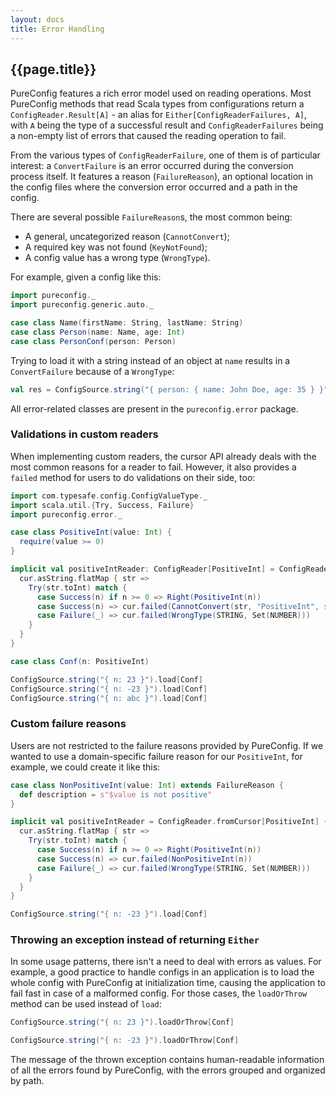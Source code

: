 ```yaml
---
layout: docs
title: Error Handling
---
```


## {{page.title}}

PureConfig features a rich error model used on reading operations. Most PureConfig methods that read Scala types from
configurations return a `ConfigReader.Result[A]` - an alias for `Either[ConfigReaderFailures, A]`, with `A` being the type of a
successful result and `ConfigReaderFailures` being a non-empty list of errors that caused the reading operation to fail.

From the various types of `ConfigReaderFailure`, one of them is of particular interest: a `ConvertFailure` is an error
occurred during the conversion process itself. It features a reason (`FailureReason`), an optional location in the
config files where the conversion error occurred and a path in the config.

There are several possible `FailureReason`s, the most common being:

- A general, uncategorized reason (`CannotConvert`);
- A required key was not found (`KeyNotFound`);
- A config value has a wrong type (`WrongType`).

For example, given a config like this:

```scala mdoc:silent
import pureconfig._
import pureconfig.generic.auto._

case class Name(firstName: String, lastName: String)
case class Person(name: Name, age: Int)
case class PersonConf(person: Person)
```

Trying to load it with a string instead of an object at `name` results in a `ConvertFailure` because of a `WrongType`:

```scala mdoc
val res = ConfigSource.string("{ person: { name: John Doe, age: 35 } }").load[PersonConf]
```

All error-related classes are present in the `pureconfig.error` package.

### Validations in custom readers

When implementing custom readers, the cursor API already deals with the most common reasons for a reader to fail.
However, it also provides a `failed` method for users to do validations on their side, too:

```scala mdoc:silent
import com.typesafe.config.ConfigValueType._
import scala.util.{Try, Success, Failure}
import pureconfig.error._

case class PositiveInt(value: Int) {
  require(value >= 0)
}

implicit val positiveIntReader: ConfigReader[PositiveInt] = ConfigReader.fromCursor[PositiveInt] { cur =>
  cur.asString.flatMap { str =>
    Try(str.toInt) match {
      case Success(n) if n >= 0 => Right(PositiveInt(n))
      case Success(n) => cur.failed(CannotConvert(str, "PositiveInt", s"$n is not positive"))
      case Failure(_) => cur.failed(WrongType(STRING, Set(NUMBER)))
    }
  }
}

case class Conf(n: PositiveInt)
```

```scala mdoc
ConfigSource.string("{ n: 23 }").load[Conf]
ConfigSource.string("{ n: -23 }").load[Conf]
ConfigSource.string("{ n: abc }").load[Conf]
```

### Custom failure reasons

Users are not restricted to the failure reasons provided by PureConfig. If we wanted to use a domain-specific failure
reason for our `PositiveInt`, for example, we could create it like this:

```scala mdoc:nest:silent
case class NonPositiveInt(value: Int) extends FailureReason {
  def description = s"$value is not positive"
}

implicit val positiveIntReader = ConfigReader.fromCursor[PositiveInt] { cur =>
  cur.asString.flatMap { str =>
    Try(str.toInt) match {
      case Success(n) if n >= 0 => Right(PositiveInt(n))
      case Success(n) => cur.failed(NonPositiveInt(n))
      case Failure(_) => cur.failed(WrongType(STRING, Set(NUMBER)))
    }
  }
}
```

```scala mdoc
ConfigSource.string("{ n: -23 }").load[Conf]
```

### Throwing an exception instead of returning `Either`

In some usage patterns, there isn't a need to deal with errors as values. For example, a good practice to handle configs
in an application is to load the whole config with PureConfig at initialization time, causing the application to fail
fast in case of a malformed config. For those cases, the `loadOrThrow` method can be used instead of `load`:

```scala mdoc
ConfigSource.string("{ n: 23 }").loadOrThrow[Conf]
```

```scala mdoc:crash
ConfigSource.string("{ n: -23 }").loadOrThrow[Conf]
```

The message of the thrown exception contains human-readable information of all the errors found by PureConfig, with the
errors grouped and organized by path.

